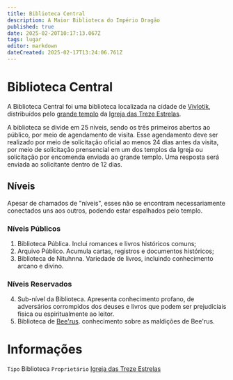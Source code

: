 ```yaml
---
title: Biblioteca Central
description: A Maior Biblioteca do Império Dragão
published: true
date: 2025-02-20T10:17:13.067Z
tags: lugar
editor: markdown
dateCreated: 2025-02-17T13:24:06.761Z
---
```


# Biblioteca Central
A Biblioteca Central foi uma biblioteca localizada na cidade de [Vivlotik](/lugares/plano-material/drafeon/sudoeste-de-drafeon/vivlotik), distribuídos pelo [grande templo](/lugares/plano-material/drafeon/sudoeste-de-drafeon/vivlotik/grande-templo) da [Igreja das Treze Estrelas](/faccoes/faccoes-independentes/igreja-das-treze-estrelas).

A biblioteca se divide em 25 níveis, sendo os três primeiros abertos ao público, por meio de agendamento de visita. Esse agendamento deve ser realizado por meio de solicitação oficial ao menos 24 dias antes da visita, por meio de solicitação prensencial em um dos templos da Igreja ou solicitação por encomenda enviada ao grande templo. Uma resposta será enviada ao solicitante dentro de 12 dias.

## Níveis
Apesar de chamados de "níveis", esses não se encontram necessariamente conectados uns aos outros, podendo estar espalhados pelo templo.
### Níveis Públicos
1. Biblioteca Pública. Inclui romances e livros históricos comuns;
2. Arquivo Público. Acumula cartas, registros e documentos históricos;
3. Biblioteca de Nituhnna. Variedade de livros, incluindo conhecimento arcano e divino.
### Níveis Reservados
4. Sub-nível da Biblioteca. Apresenta conhecimento profano, de adversários corrompidos dos deuses e livros que podem ser prejudiciais fisica ou espiritualmente ao leitor.
5. Biblioteca de [Bee'rus](/divindades/panteao-das-treze-estrelas/beerus). conhecimento sobre as maldições de Bee'rus.

# Informações
`Tipo` Biblioteca
`Proprietário` [Igreja das Treze Estrelas](/faccoes/faccoes-independentes/igreja-das-treze-estrelas)